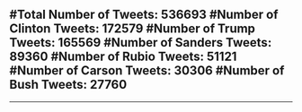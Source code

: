 #Total Number of Tweets: 536693 
#Number of Clinton Tweets: 172579
#Number of Trump Tweets: 165569
#Number of Sanders Tweets: 89360
#Number of Rubio Tweets: 51121
#Number of Carson Tweets: 30306
#Number of Bush Tweets: 27760
---
---
